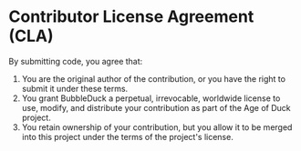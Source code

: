 # Contributor License Agreement (CLA)

By submitting code, you agree that:

1. You are the original author of the contribution, or you have the right to
   submit it under these terms.
2. You grant BubbleDuck a perpetual, irrevocable, worldwide license to use,
   modify, and distribute your contribution as part of the Age of Duck project.
3. You retain ownership of your contribution, but you allow it to be merged into
   this project under the terms of the project's license.
